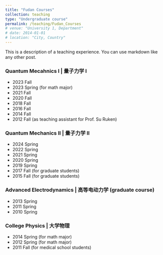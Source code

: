 ```yaml
---
title: "Fudan Courses"
collection: teaching
type: "Undergraduate course"
permalink: /teaching/Fudan_Courses
# venue: "University 1, Department"
# date: 2014-01-01
# location: "City, Country"
---
```


This is a description of a teaching experience. You can use markdown like any other post.

### Quantum Mecahnics I | 量子力学 I
* 2023 Fall
* 2023 Spring (for math major)
* 2021 Fall
* 2020 Fall
* 2018 Fall
* 2016 Fall
* 2014 Fall
* 2012 Fall (as teaching assistant for Prof. Su Ruken)

### Quantum Mechanics II | 量子力学 II 
* 2024 Spring
* 2022 Spring
* 2021 Spring
* 2020 Spring
* 2019 Spring
* 2017 Fall (for graduate students)
* 2015 Fall (for graduate students)

### Advanced Electrodynamics | 高等电动力学 (graduate course) 
* 2013 Spring
* 2011 Spring
* 2010 Spring

### College Physics | 大学物理 
* 2014 Spring (for math major)
* 2012 Spring (for math major)
* 2011 Fall (for medical school students)